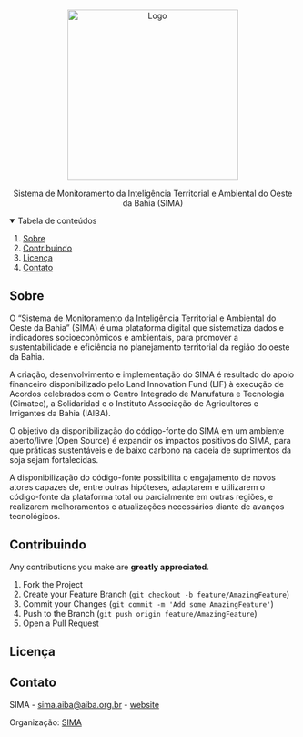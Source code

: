 <!-- PROJECT LOGO -->
<br />
<p align="center">
  <a href="https://github.com/sima-oba">
    <img src="https://github.com/sima-oba/.github/blob/main/profile/sima.png" alt="Logo" width="300">
  </a>

  <!-- <h3 align="center">SIMA</h3> -->

  <p align="center">
    Sistema de Monitoramento da Inteligência Territorial e Ambiental do Oeste da Bahia (SIMA)
  </p>
</p>

<!-- TABLE OF CONTENTS -->
<details open="open">
  <summary>Tabela de conteúdos</summary>
  <ol>
    <li>
      <a href="#sobre">Sobre</a>
    </li>
    <li><a href="#contribuindo">Contribuindo</a></li>
    <li><a href="#licença">Licença</a></li>
    <li><a href="#contato">Contato</a></li>
  </ol>
</details>

<!-- ABOUT THE PROJECT -->
## Sobre

O “Sistema de Monitoramento da Inteligência Territorial e Ambiental do Oeste da Bahia” (SIMA) é uma plataforma digital que sistematiza dados e indicadores socioeconômicos e ambientais, para promover a sustentabilidade e eficiência no planejamento territorial da região do oeste da Bahia.

A criação, desenvolvimento e implementação do SIMA é resultado do apoio financeiro disponibilizado pelo Land Innovation Fund (LIF) à execução de Acordos celebrados com o Centro Integrado de Manufatura e Tecnologia (Cimatec), a Solidaridad e o Instituto Associação de Agricultores e Irrigantes da Bahia (IAIBA).

O objetivo da disponibilização do código-fonte do SIMA em um ambiente aberto/livre (Open Source) é expandir os impactos positivos do SIMA, para que práticas sustentáveis e de baixo carbono na cadeia de suprimentos da soja sejam fortalecidas.

A disponibilização do código-fonte possibilita o engajamento de novos atores capazes de, entre outras hipóteses, adaptarem e utilizarem o código-fonte da plataforma total ou parcialmente em outras regiões, e realizarem melhoramentos e atualizações necessários diante de avanços tecnológicos.

<!-- CONTRIBUTING -->
## Contribuindo

Any contributions you make are **greatly appreciated**.

1. Fork the Project
2. Create your Feature Branch (`git checkout -b feature/AmazingFeature`)
3. Commit your Changes (`git commit -m 'Add some AmazingFeature'`)
4. Push to the Branch (`git push origin feature/AmazingFeature`)
5. Open a Pull Request

<!-- LICENSE -->
## Licença

<!-- Distributed under the MIT License. See `LICENSE` for more information. -->

<!-- CONTACT -->
## Contato

SIMA - sima.aiba@aiba.org.br - [website](https://sima.aiba.org.br)

Organização: [SIMA](https://github.com/sima-oba)
